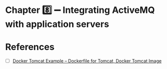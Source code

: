 # Chapter :eight:	:heavy_minus_sign: Integrating ActiveMQ with application servers


# References

- [ ] [Docker Tomcat Example – Dockerfile for Tomcat, Docker Tomcat Image](https://www.middlewareinventory.com/blog/docker-tomcat-example-dockerfile-sample)
